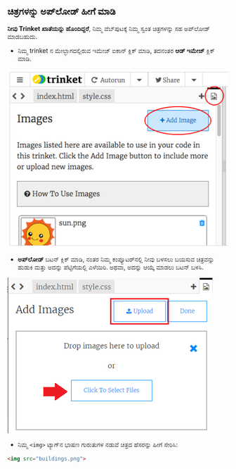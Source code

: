 ## ಚಿತ್ರಗಳನ್ನು ಅಪ್‌ಲೋಡ್ ಹೀಗೆ ಮಾಡಿ

**ನೀವು Trinket ಖಾತೆಯನ್ನು ಹೊಂದಿದ್ದರೆ**, ನಿಮ್ಮ ವೆಬ್‌ಪುಟಕ್ಕೆ ನಿಮ್ಮ ಸ್ವಂತ ಚಿತ್ರಗಳನ್ನು ಸಹ ಅಪ್‌ಲೋಡ್ ಮಾಡಬಹುದು.

+ ನಿಮ್ಮ trinket ನ ಮೇಲ್ಭಾಗದಲ್ಲಿರುವ ಇಮೇಜ್ ಐಕಾನ್ ಕ್ಲಿಕ್ ಮಾಡಿ, ತದನಂತರ **ಆಡ್ ಇಮೇಜ್** ಕ್ಲಿಕ್ ಮಾಡಿ.

![ಸ್ಕ್ರೀನ್‍ಶಾಟ್](images/story-upload.png)

+ **ಅಪ್‌ಲೋಡ್** ಬಟನ್ ಕ್ಲಿಕ್ ಮಾಡಿ, ನಂತರ ನಿಮ್ಮ ಕಂಪ್ಯೂಟರ್‌ನಲ್ಲಿ ನೀವು ಬಳಸಲು ಬಯಸುವ ಚಿತ್ರವನ್ನು ಹುಡುಕಿ ಮತ್ತು ಅದನ್ನು ಪೆಟ್ಟಿಗೆಯಲ್ಲಿ ಎಳೆಯಿರಿ. ಅಥವಾ, ಅದನ್ನು ಆಯ್ಕೆ ಮಾಡಲು ಬಟನ್ ಬಳಸಿ.

![ಅಪ್ಲೋಡ್](images/upload-image.png)

+ ನಿಮ್ಮ `<img>` ಟ್ಯಾಗ್‌ನ ಭಾಷಣ ಗುರುತುಗಳ ನಡುವೆ ಚಿತ್ರದ ಹೆಸರನ್ನು ಹೀಗೆ ಸೇರಿಸಿ:

```html
<img src="buildings.png">
```